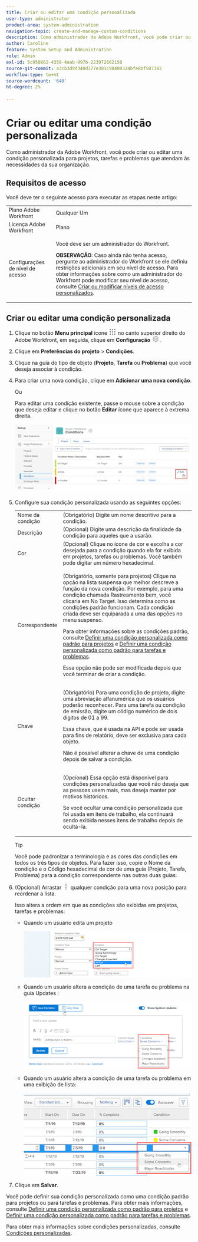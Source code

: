 ```yaml
---
title: Criar ou editar uma condição personalizada
user-type: administrator
product-area: system-administration
navigation-topic: create-and-manage-custom-conditions
description: Como administrador da Adobe Workfront, você pode criar ou editar uma condição personalizada para projetos, tarefas e problemas que atendam às necessidades da sua organização.
author: Caroline
feature: System Setup and Administration
role: Admin
exl-id: 5c950862-4358-4aab-997b-223972662150
source-git-commit: a3cb3d9d340d377e301c98480324bfe8bf507382
workflow-type: tm+mt
source-wordcount: '640'
ht-degree: 2%

---
```


# Criar ou editar uma condição personalizada

Como administrador da Adobe Workfront, você pode criar ou editar uma condição personalizada para projetos, tarefas e problemas que atendam às necessidades da sua organização.

## Requisitos de acesso

Você deve ter o seguinte acesso para executar as etapas neste artigo:

<table style="table-layout:auto"> 
 <col> 
 <col> 
 <tbody> 
  <tr> 
   <td>Plano Adobe Workfront</td> 
   <td>Qualquer Um</td> 
  </tr> 
  <tr> 
   <td>Licença Adobe Workfront</td> 
   <td>Plano</td> 
  </tr> 
  <tr> 
   <td>Configurações de nível de acesso</td> 
   <td> <p>Você deve ser um administrador do Workfront.</p> <p><b>OBSERVAÇÃO</b>: Caso ainda não tenha acesso, pergunte ao administrador do Workfront se ele definiu restrições adicionais em seu nível de acesso. Para obter informações sobre como um administrador do Workfront pode modificar seu nível de acesso, consulte <a href="../../../administration-and-setup/add-users/configure-and-grant-access/create-modify-access-levels.md" class="MCXref xref">Criar ou modificar níveis de acesso personalizados</a>.</p> </td> 
  </tr> 
 </tbody> 
</table>

## Criar ou editar uma condição personalizada

1. Clique no botão **Menu principal** ícone ![](assets/main-menu-icon.png) no canto superior direito do Adobe Workfront, em seguida, clique em **Configuração** ![](assets/gear-icon-settings.png).

1. Clique em **Preferências do projeto** > **Condições**.

1. Clique na guia do tipo de objeto (**Projeto**, **Tarefa** ou **Problema**) que você deseja associar à condição.

1. Para criar uma nova condição, clique em **Adicionar uma nova condição**.

   Ou

   Para editar uma condição existente, passe o mouse sobre a condição que deseja editar e clique no botão **Editar** ícone que aparece à extrema direita.

   ![](assets/custom-condition-edit-nwe.jpg)

1. Configure sua condição personalizada usando as seguintes opções:

   <table style="table-layout:auto"> 
    <col> 
    <col> 
    <tbody> 
     <tr> 
      <td>Nome da condição</td> 
      <td>(Obrigatório) Digite um nome descritivo para a condição.</td> 
     </tr> 
     <tr> 
      <td>Descrição</td> 
      <td>(Opcional) Digite uma descrição da finalidade da condição para aqueles que a usarão.</td> 
     </tr> 
     <tr> 
      <td>Cor</td> 
      <td>(Opcional) Clique no ícone de cor e escolha a cor desejada para a condição quando ela for exibida em projetos, tarefas ou problemas. Você também pode digitar um número hexadecimal.</td> 
     </tr> 
     <tr> 
      <td>Correspondente </td> 
      <td><p>(Obrigatório, somente para projetos) Clique na opção na lista suspensa que melhor descreve a função da nova condição. Por exemplo, para uma condição chamada Rastreamento bem, você clicaria em No Target. Isso determina como as condições padrão funcionam. Cada condição criada deve ser equiparada a uma das opções no menu suspenso.</p>
      <p>Para obter informações sobre as condições padrão, consulte <a href="../../../administration-and-setup/customize-workfront/create-manage-custom-conditions/set-custom-condition-default-projects.md" class="MCXref xref">Definir uma condição personalizada como padrão para projetos</a> e <a href="../../../administration-and-setup/customize-workfront/create-manage-custom-conditions/set-custom-condition-default-tasks-issues.md" class="MCXref xref">Definir uma condição personalizada como padrão para tarefas e problemas</a>.</p>
      <p>Essa opção não pode ser modificada depois que você terminar de criar a condição.</p></td> 
     </tr> 
     <tr> 
      <td>Chave</td> 
      <td><p>(Obrigatório) Para uma condição de projeto, digite uma abreviação alfanumérica que os usuários poderão reconhecer. Para uma tarefa ou condição de emissão, digite um código numérico de dois dígitos de 01 a 99. </p>
      <p>Essa chave, que é usada na API e pode ser usada para fins de relatório, deve ser exclusiva para cada objeto.</p>
      <p>Não é possível alterar a chave de uma condição depois de salvar a condição. </p></td> 
     </tr> 
     <tr> 
      <td>Ocultar condição</td> 
      <td><p>(Opcional) Essa opção está disponível para condições personalizadas que você não deseja que as pessoas usem mais, mas deseja manter por motivos históricos. </p>
      <p>Se você ocultar uma condição personalizada que foi usada em itens de trabalho, ela continuará sendo exibida nesses itens de trabalho depois de ocultá-la. </p></td> 
     </tr> 
    </tbody> 
   </table>

   >[!TIP]
   >
   >Você pode padronizar a terminologia e as cores das condições em todos os três tipos de objetos. Para fazer isso, copie o Nome da condição e o Código hexadecimal de cor de uma guia (Projeto, Tarefa, Problema) para a condição correspondente nas outras duas guias.

1. (Opcional) Arrastar ![](assets/move-icon---dots.png) qualquer condição para uma nova posição para reordenar a lista.

   Isso altera a ordem em que as condições são exibidas em projetos, tarefas e problemas:

   * Quando um usuário edita um projeto

      ![](assets/change-condition-edit-project.png)

   * Quando um usuário altera a condição de uma tarefa ou problema na guia Updates :

      ![](assets/change-condition-update-comment.png)

   * Quando um usuário altera a condição de uma tarefa ou problema em uma exibição de lista:

      ![](assets/change-conditions-list-dropdown-only.png)

1. Clique em **Salvar**.

Você pode definir sua condição personalizada como uma condição padrão para projetos ou para tarefas e problemas. Para obter mais informações, consulte [Definir uma condição personalizada como padrão para projetos](../../../administration-and-setup/customize-workfront/create-manage-custom-conditions/set-custom-condition-default-projects.md) e [Definir uma condição personalizada como padrão para tarefas e problemas](../../../administration-and-setup/customize-workfront/create-manage-custom-conditions/set-custom-condition-default-tasks-issues.md).

Para obter mais informações sobre condições personalizadas, consulte [Condições personalizadas](../../../administration-and-setup/customize-workfront/create-manage-custom-conditions/custom-conditions.md).
